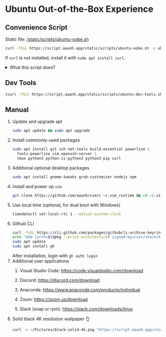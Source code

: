# Ubuntu Out-of-the-Box Experience

## Convenience Script

Static file: [/static/scripts/ubuntu-oobe.sh](/static/scripts/ubuntu-oobe.sh)

```bash
curl -fSsL https://script.aaanh.app/static/scripts/ubuntu-oobe.sh -o ubuntu-oobe.sh && bash ubuntu-oobe.sh
```

If `curl` is not installed, install it with `sudo apt install curl`.

<details>
    <summary>What this script does?</summary>
    <ul>
        <li>Use apt to update and upgrade</li>
        <li>Install packages: git, zsh, net-tools, build-essential, powerline, fonts-powerline, vim, openssh-server, tmux, python3, python-is-python3 python3-pip.</li>
        <li>Set up and configure zsh, oh-my-zsh, zsh-highlighting, zsh theme.</li>
    </ul>
</details>

## Dev Tools

```bash
(curl -fSsl https://script.aaanh.app/static/scripts/ubuntu-dev-tools.sh >> ubuntu-dev-tools.sh && bash ubuntu-dev-tools.sh && rm ubuntu-dev-tools.sh)
```

## Manual

1. Update and upgrade apt
    ```sh
    sudo apt update && sudo apt upgrade
    ```
1. Install commonly-used packages
    ```sh
    sudo apt install git zsh net-tools build-essential powerline \
      fonts-powerline vim openssh-server \
      tmux python3 python-is-python3 python3-pip curl
    ```
1. Additional optional desktop packages
    ```sh
    sudo apt install gnome-tweaks grub-customizer nodejs npm
    ```
1. Install and power up `vim`
    ```sh
    git clone https://github.com/aaanh/vimrc ~/.vim_runtime && cd ~/.vim_runtime && ./install_awesome_vimrc.sh
    ```
1. Use local time (optional, for dual boot with Windows)
    ```sh
    timedatectl set-local-rtc 1 --adjust-system-clock
    ```
1. Github CLI
    ```sh
    curl -fsSL https://cli.github.com/packages/githubcli-archive-keyring.gpg | sudo dd of=/usr/share/keyrings/githubcli-archive-keyring.gpg
    echo "deb [arch=$(dpkg --print-architecture) signed-by=/usr/share/keyrings/githubcli-archive-keyring.gpg] https://cli.github.com/packages stable main" | sudo tee /etc/apt/sources.list.d/github-cli.list > /dev/null
    sudo apt update
    sudo apt install gh
    ```
    After installation, login with `gh auth login`
1. Additional user applications
   1. Visual Studio Code: <https://code.visualstudio.com/download>

   1.  Discord: <https://discord.com/download>

   1.  Anaconda: <https://www.anaconda.com/products/individual>

   1.  Zoom: <https://zoom.us/download>

   1.  Slack (snap or rpm): <https://slack.com/downloads/linux>
1.  Solid black 4K resolution wallpaper 👌
    ```sh
    curl -o ~/Pictures/black-solid-4k.png "https://script.aaanh.app/static/images/black-solid-4k.png"
    ```

